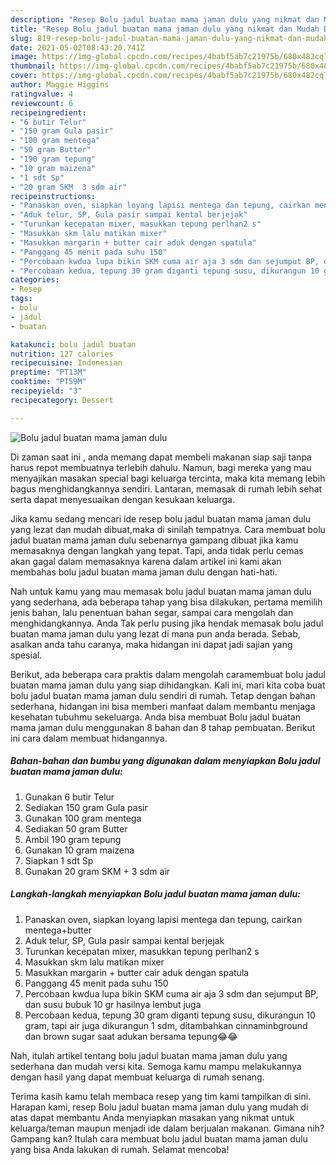 ```yaml
---
description: "Resep Bolu jadul buatan mama jaman dulu yang nikmat dan Mudah Dibuat"
title: "Resep Bolu jadul buatan mama jaman dulu yang nikmat dan Mudah Dibuat"
slug: 819-resep-bolu-jadul-buatan-mama-jaman-dulu-yang-nikmat-dan-mudah-dibuat
date: 2021-05-02T08:43:20.741Z
image: https://img-global.cpcdn.com/recipes/4babf5ab7c21975b/680x482cq70/bolu-jadul-buatan-mama-jaman-dulu-foto-resep-utama.jpg
thumbnail: https://img-global.cpcdn.com/recipes/4babf5ab7c21975b/680x482cq70/bolu-jadul-buatan-mama-jaman-dulu-foto-resep-utama.jpg
cover: https://img-global.cpcdn.com/recipes/4babf5ab7c21975b/680x482cq70/bolu-jadul-buatan-mama-jaman-dulu-foto-resep-utama.jpg
author: Maggie Higgins
ratingvalue: 4
reviewcount: 6
recipeingredient:
- "6 butir Telur"
- "150 gram Gula pasir"
- "100 gram mentega"
- "50 gram Butter"
- "190 gram tepung"
- "10 gram maizena"
- "1 sdt Sp"
- "20 gram SKM  3 sdm air"
recipeinstructions:
- "Panaskan oven, siapkan loyang lapisi mentega dan tepung, cairkan mentega+butter"
- "Aduk telur, SP, Gula pasir sampai kental berjejak"
- "Turunkan kecepatan mixer, masukkan tepung perlhan2 s"
- "Masukkan skm lalu matikan mixer"
- "Masukkan margarin + butter cair aduk dengan spatula"
- "Panggang 45 menit pada suhu 150"
- "Percobaan kwdua lupa bikin SKM cuma air aja 3 sdm dan sejumput BP, dan susu bubuk 10 gr hasilnya lembut juga"
- "Percobaan kedua, tepung 30 gram diganti tepung susu, dikurangun 10 gram, tapi air juga dikurangun 1 sdm, ditambahkan cinnaminbground dan brown sugar saat adukan bersama tepung😂😂"
categories:
- Resep
tags:
- bolu
- jadul
- buatan

katakunci: bolu jadul buatan 
nutrition: 127 calories
recipecuisine: Indonesian
preptime: "PT13M"
cooktime: "PT59M"
recipeyield: "3"
recipecategory: Dessert

---
```



![Bolu jadul buatan mama jaman dulu](https://img-global.cpcdn.com/recipes/4babf5ab7c21975b/680x482cq70/bolu-jadul-buatan-mama-jaman-dulu-foto-resep-utama.jpg)

Di zaman  saat ini , anda memang dapat membeli makanan siap saji tanpa harus repot membuatnya terlebih dahulu. Namun, bagi mereka yang mau menyajikan masakan special bagi keluarga tercinta, maka kita memang lebih bagus menghidangkannya sendiri. Lantaran, memasak di rumah lebih sehat serta dapat menyesuaikan dengan kesukaan keluarga.

Jika kamu sedang mencari ide resep bolu jadul buatan mama jaman dulu yang lezat dan mudah dibuat,maka di sinilah tempatnya. Cara membuat bolu jadul buatan mama jaman dulu  sebenarnya gampang dibuat jika kamu memasaknya dengan langkah yang tepat. Tapi, anda tidak perlu cemas akan gagal dalam memasaknya 
karena dalam artikel ini kami akan membahas bolu jadul buatan mama jaman dulu dengan hati-hati.  



Nah untuk kamu yang mau memasak bolu jadul buatan mama jaman dulu yang sederhana, ada beberapa tahap yang bisa dilakukan, pertama memilih jenis bahan, lalu penentuan bahan segar, sampai cara mengolah dan menghidangkannya. Anda Tak perlu pusing jika hendak memasak bolu jadul buatan mama jaman dulu yang lezat di mana pun anda berada. Sebab, asalkan anda  tahu caranya, maka hidangan ini dapat jadi sajian yang spesial.

Berikut, ada beberapa cara praktis  dalam mengolah caramembuat bolu jadul buatan mama jaman dulu yang siap dihidangkan. Kali ini, mari kita coba buat bolu jadul buatan mama jaman dulu sendiri di rumah. Tetap dengan bahan sederhana, hidangan ini bisa memberi manfaat dalam membantu menjaga kesehatan tubuhmu sekeluarga. Anda bisa membuat Bolu jadul buatan mama jaman dulu menggunakan 8 bahan dan 8 tahap pembuatan. Berikut ini cara dalam membuat hidangannya.

<!--inarticleads1-->

##### Bahan-bahan dan bumbu yang digunakan dalam menyiapkan Bolu jadul buatan mama jaman dulu:

1. Gunakan 6 butir Telur
1. Sediakan 150 gram Gula pasir
1. Gunakan 100 gram mentega
1. Sediakan 50 gram Butter
1. Ambil 190 gram tepung
1. Gunakan 10 gram maizena
1. Siapkan 1 sdt Sp
1. Gunakan 20 gram SKM + 3 sdm air




<!--inarticleads2-->

##### Langkah-langkah menyiapkan Bolu jadul buatan mama jaman dulu:

1. Panaskan oven, siapkan loyang lapisi mentega dan tepung, cairkan mentega+butter
1. Aduk telur, SP, Gula pasir sampai kental berjejak
1. Turunkan kecepatan mixer, masukkan tepung perlhan2 s
1. Masukkan skm lalu matikan mixer
1. Masukkan margarin + butter cair aduk dengan spatula
1. Panggang 45 menit pada suhu 150
1. Percobaan kwdua lupa bikin SKM cuma air aja 3 sdm dan sejumput BP, dan susu bubuk 10 gr hasilnya lembut juga
1. Percobaan kedua, tepung 30 gram diganti tepung susu, dikurangun 10 gram, tapi air juga dikurangun 1 sdm, ditambahkan cinnaminbground dan brown sugar saat adukan bersama tepung😂😂




Nah, itulah artikel tentang  bolu jadul buatan mama jaman dulu  yang sederhana dan mudah versi kita. Semoga kamu mampu melakukannya dengan hasil yang dapat membuat keluarga di rumah senang. 

Terima kasih kamu telah membaca resep yang tim kami tampilkan di sini. Harapan kami, resep  Bolu jadul buatan mama jaman dulu yang mudah di atas dapat membantu Anda menyiapkan masakan yang nikmat untuk keluarga/teman maupun menjadi ide dalam berjualan makanan. Gimana nih? Gampang kan? Itulah cara membuat bolu jadul buatan mama jaman dulu yang bisa Anda lakukan di rumah. Selamat mencoba!

